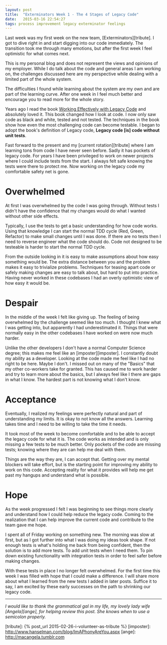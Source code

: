 ```yaml
---
layout: post
title:  "Exterminators Week 1 - The 4 Stages of Legacy Code"
date:   2015-03-16 22:54:27
tags: process improvement legacy exterminator feelings
---
```


Last week was my first week on the new team, [Exterminators][tribute]. I got to
dive right in and start digging into our code immediately. The transition took
me through many emotions, but after the first week I feel optimistic for what
comes next.

<div class="disclaimer">
<p>
This is my personal blog and does not represent the views and opinions of my
employer. While I do talk about the code and general areas I am working on, the
challenges discussed here are my perspective while dealing with a limited part
of the whole system.
</p>

<p>
The difficulties I found while learning about the system are my own and are
part of the learning curve. After one week in I feel much better and encourage
you to read more for the whole story.
</p>
</div>

Years ago I read the book [Working Effectively with Legacy Code][legacy] and
absolutely loved it. This book changed how I look at code. I now only saw code
as black and white, tested and not tested. The techniques in the book show how
even the most challenging code can become testable. I began to adopt the book's
definition of Legacy code, **Legacy code [is] code without unit tests**.

Fast forward to the present and my [current rotation][tribute] where I am
learning tons from code I have never seen before. Sadly it has pockets of
legacy code. For years I have been privileged to work on newer projects
where I could include tests from the start. I always felt safe knowing the
tests were there to protect me. Now working on the legacy code my comfortable
safety net is gone.

Overwhelmed
===============================================================================

At first I was overwhelmed by the code I was going through. Without tests I
didn't have the confidence that my changes would do what I wanted without other
side effects.

Typically, I use the tests to get a basic understanding for how code
works. Using that knowledge I can start the normal TDD cycle (Red, Green,
Refactor) to make small changes until I was done. If there are no tests then
I need to reverse engineer what the code should do. Code not designed to be
testeable is harder to start the normal TDD cycle.

From the outside looking in it is easy to make assumptions about how easy
something would be. The extra distance between you and the problem makes it easy
to trivialize problems. Techniques for teasing apart code or safely making
changes are easy to talk about, but hard to put into practice. Having never
worked in these codebases I had an overly optimistic view of how easy it would
be.

Despair
===============================================================================

In the middle of the week I felt like giving up. The feeling of being
overwhelmed by the challenge seemed like too much. I thought I knew what I was
getting into, but apparently I had underestimated it. Things that were normally
easy in the other codebases I have worked on were now much harder.

Unlike the other developers I don't have a normal Computer Science degree;
this makes me feel like an [imposter][imposter]. I constantly doubt my ability
as a developer. Looking at the code made me feel like I had no right to be here.
Maybe I don't. I missed out on many of the "Basics" that my other co-workers
take for granted. This has caused me to work harder and try to learn more about
the basics, but I always feel like I there are gaps in what I know. The hardest
part is not knowing what I don't know.

Acceptance
===============================================================================

Eventually, I realized my feelings were perfectly natural and part of understanding my
limits. It is okay to not know all the answers. Learning takes time and I need
to be willing to take the time it needs.

It took most of the week to become comfortable and to be able to accept the legacy code
for what it is. The code works as intended and is only missing a few tests to
be much better. Only pockets of the code are missing tests; knowing where
they are can help me deal with them.

Things are the way they are, I can accept that. Getting over my mental blockers
will take effort, but is the starting point for improving my ability to work
on this code. Accepting reality for what it provides will help me get past my
hangups and understand what is possible.

Hope
===============================================================================

As the week progressed I felt I was beginning to see things more clearly and
understand how I could help reduce the legacy code. Coming to the realization
that I can help improve the current code and contribute to the team gave me hope.

I spent all of Friday working on something new. The morning was slow at first,
but as I got further into what I was doing my ideas took shape. If not enough
tests is what's holding me back from being confident, then the solution is to
add more tests. To add unit tests when I need them. To pin down existing
functionality with integration tests in order to feel safer before making changes.

With these tests in place I no longer felt overwhelmed. For the
first time this week I was filled with hope that I could make a difference. I
will share more about what I learned from the new tests I added in later posts.
Suffice it to say, I am excited by these early successes on the path
to shrinking our legacy code.

<hr/>

*I would like to thank the grammatical gal in my life, my lovely lady wife
[Angela][ange], for helping review this post. She knows when to use a
semicolon properly.*

[legacy]: http://www.amazon.com/Working-Effectively-Legacy-Michael-Feathers/dp/0131177052
[tribute]: {% post_url 2015-02-26-i-volunteer-as-tribute %}
[imposter]: http://www.hanselman.com/blog/ImAPhonyAreYou.aspx
[ange]: http://macangela.tumblr.com
